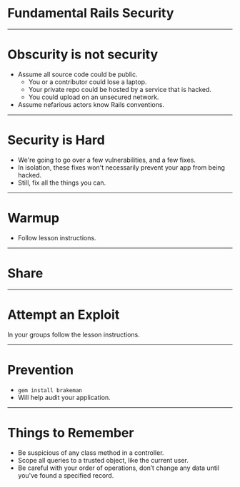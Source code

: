 # Fundamental Rails Security

---

# Obscurity is not security

* Assume all source code could be public.
    * You or a contributor could lose a laptop.
    * Your private repo could be hosted by a service that is hacked.
    * You could upload on an unsecured network.
* Assume nefarious actors know Rails conventions.

---

# Security is Hard

* We're going to go over a few vulnerabilities, and a few fixes.
* In isolation, these fixes won't necessarily prevent your app from being hacked.
* Still, fix all the things you can.

---

# Warmup

* Follow lesson instructions.

---

# Share

---

# Attempt an Exploit

In your groups follow the lesson instructions.

---

# Prevention

* `gem install brakeman`
* Will help audit your application.

---

# Things to Remember

* Be suspicious of any class method in a controller.
* Scope all queries to a trusted object, like the current user.
* Be careful with your order of operations, don’t change any data until you've found a specified record.


